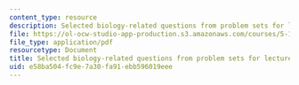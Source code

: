```yaml
---
content_type: resource
description: Selected biology-related questions from problem sets for lectures 10-20.
file: https://ol-ocw-studio-app-production.s3.amazonaws.com/courses/5-111-principles-of-chemical-science-fall-2008/e58ba504fc9e7a30fa91ebb596019eee_L10to20Bio.pdf
file_type: application/pdf
resourcetype: Document
title: Selected biology-related questions from problem sets for lectures 10-20
uid: e58ba504-fc9e-7a30-fa91-ebb596019eee
---
```

